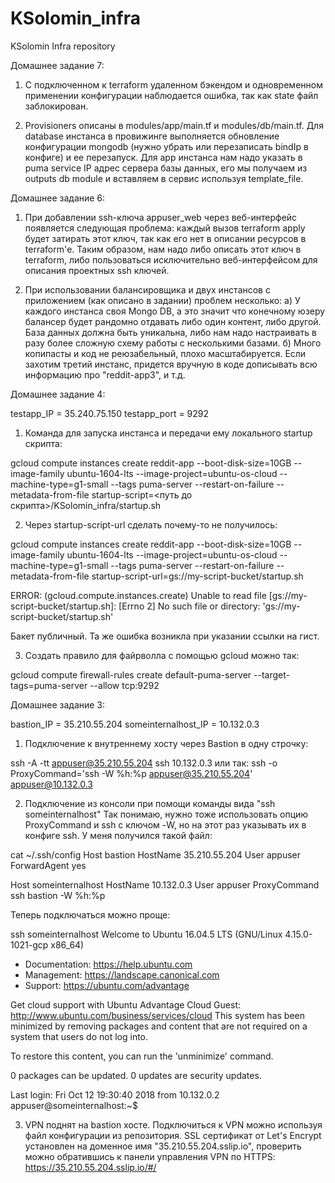 # KSolomin_infra
KSolomin Infra repository

Домашнее задание 7:

1. С подключенном к terraform удаленном бэкендом и одновременном применении конфигурации наблюдается ошибка, так как state файл заблокирован.

2. Provisioners описаны в modules/app/main.tf и modules/db/main.tf. Для database инстанса в провижинге выполняется обновление конфигурации mongodb (нужно убрать или перезаписать bindIp в конфиге) и ее перезапуск. Для app инстанса нам надо указать в puma service IP адрес сервера базы данных, его мы получаем из outputs db module и вставляем в сервис используя template_file.

Домашнее задание 6:

1. При добавлении ssh-ключа appuser_web через веб-интерфейс появляется следующая проблема: каждый вызов terraform apply будет затирать этот ключ, так как его нет в описании ресурсов в terraform'е. Таким образом, нам надо либо описать этот ключ в terraform, либо пользоваться исключительно веб-интерфейсом для описания проектных ssh ключей.

2. При использовании балансировщика и двух инстансов с приложением (как описано в задании) проблем несколько:
a) У каждого инстанса своя Mongo DB, а это значит что конечному юзеру балансер будет рандомно отдавать либо один контент, либо другой. База данных должна быть уникальна, либо нам надо настраивать в разу более сложную схему работы с несколькими базами.
б) Много копипасты и код не реюзабельный, плохо масштабируется. Если захотим третий инстанс, придется вручную в коде дописывать всю информацию про "reddit-app3", и т.д.

Домашнее задание 4:

testapp_IP = 35.240.75.150
testapp_port = 9292

1. Команда для запуска инстанса и передачи ему локального startup скрипта:

gcloud compute instances create reddit-app --boot-disk-size=10GB --image-family ubuntu-1604-lts --image-project=ubuntu-os-cloud --machine-type=g1-small --tags puma-server --restart-on-failure --metadata-from-file startup-script=<путь до скрипта>/KSolomin_infra/startup.sh

2. Через startup-script-url сделать почему-то не получилось:

gcloud compute instances create reddit-app --boot-disk-size=10GB --image-family ubuntu-1604-lts --image-project=ubuntu-os-cloud --machine-type=g1-small --tags puma-server --restart-on-failure --metadata-from-file startup-script-url=gs://my-script-bucket/startup.sh

ERROR: (gcloud.compute.instances.create) Unable to read file [gs://my-script-bucket/startup.sh]: [Errno 2] No such file or directory: 'gs://my-script-bucket/startup.sh'

Бакет публичный. Та же ошибка возникла при указании ссылки на гист.

3. Создать правило для файрволла с помощью gcloud можно так:

gcloud compute firewall-rules create default-puma-server --target-tags=puma-server --allow tcp:9292 

Домашнее задание 3:

bastion_IP = 35.210.55.204
someinternalhost_IP = 10.132.0.3

1. Подключение к внутреннему хосту через Bastion в одну строчку:

ssh -A -tt appuser@35.210.55.204 ssh 10.132.0.3
или так:
ssh -o ProxyCommand='ssh -W %h:%p appuser@35.210.55.204' appuser@10.132.0.3

2. Подключение из консоли при помощи команды вида "ssh someinternalhost"
Так понимаю, нужно тоже использовать опцию ProxyCommand и ssh с ключом -W, но на этот раз указывать их в конфиге ssh. У меня получился такой файл:

cat ~/.ssh/config 
Host bastion
  HostName 35.210.55.204 
  User appuser
  ForwardAgent yes

Host someinternalhost
  HostName 10.132.0.3
  User appuser
  ProxyCommand ssh bastion -W %h:%p

Теперь подключаться можно проще:

ssh someinternalhost
Welcome to Ubuntu 16.04.5 LTS (GNU/Linux 4.15.0-1021-gcp x86_64)

 * Documentation:  https://help.ubuntu.com
 * Management:     https://landscape.canonical.com
 * Support:        https://ubuntu.com/advantage

Get cloud support with Ubuntu Advantage Cloud Guest:
http://www.ubuntu.com/business/services/cloud
This system has been minimized by removing packages and content that are
not required on a system that users do not log into.

To restore this content, you can run the 'unminimize' command.

0 packages can be updated.
0 updates are security updates.

Last login: Fri Oct 12 19:30:40 2018 from 10.132.0.2
appuser@someinternalhost:~$

3. VPN поднят на bastion хосте. Подключиться к VPN можно используя файл конфигурации из репозитория. SSL сертификат от Let's Encrypt установлен на доменное имя "35.210.55.204.sslip.io", проверить можно обратившись к панели управления VPN по HTTPS:
https://35.210.55.204.sslip.io/#/
